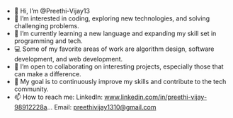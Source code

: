 - 👋 Hi, I’m @Preethi-Vijay13
- 👀 I’m interested in coding, exploring new technologies, and solving challenging problems.
- 🌱 I’m currently learning a new language and expanding my skill set in programming and tech.
- 💻 Some of my favorite areas of work are algorithm design, software development, and web development.
- 🤝 I’m open to collaborating on interesting projects, especially those that can make a difference.
- 🎯 My goal is to continuously improve my skills and contribute to the tech community.
- 📫 How to reach me:
       LinkedIn: www.linkedin.com/in/preethi-vijay-98912228a...
       Email: preethivijay1310@gmail.com
<!---
Preethi-Vijay13/Preethi-Vijay13 is a ✨ special ✨ repository because its `README.md` (this file) appears on your GitHub profile.
You can click the Preview link to take a look at your changes.
--->
